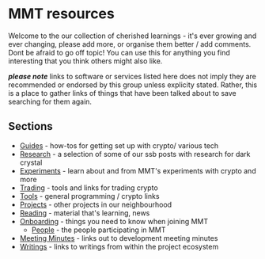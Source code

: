 # MMT resources

Welcome to the our collection of cherished learnings - it's ever growing and ever changing, please add more, or organise them better / add comments.
Dont be afraid to go off topic!
You can use this for anything you find interesting that you think others might also like.

***please note*** links to software or services listed here does not imply they are recommended or endorsed by this group unless explicity stated.  Rather, this is a place to gather links of things that have been talked about to save searching for them again.  


## Sections

* [Guides](./guides) - how-tos for getting set up with crypto/ various tech
* [Research](./research) - a selection of some of our ssb posts with research for dark crystal
* [Experiments](./experiments) - learn about and from MMT's experiments with crypto and more
* [Trading](./Trading.md) - tools and links for trading crypto
* [Tools](./Tools.md) - general programming / crypto links
* [Projects](./Projects.md) - other projects in our neighbourhood
* [Reading](./Reading.md) - material that's learning, news
* [Onboarding](./Onboarding.md) - things you need to know when joining MMT
  - [People](./People.md) - the people participating in MMT
* [Meeting Minutes](./minutes) - links out to development meeting minutes
* [Writings](./writings) - links to writings from within the project ecosystem
